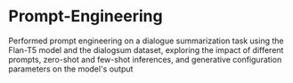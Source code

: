 # Prompt-Engineering
Performed prompt engineering on a dialogue summarization task using the Flan-T5 model and the dialogsum dataset, exploring the impact of different prompts, zero-shot and few-shot inferences, and generative configuration parameters on the model's output
